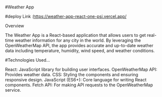 #Weather App

#deploy Link :https://weather-app-react-one-psi.vercel.app/

Overview

The Weather App is a React-based application that allows users to get real-time weather information for any city in the world. By leveraging the OpenWeatherMap API, the app provides accurate and up-to-date weather data including temperature, humidity, wind speed, and weather conditions.

#Technologies Used...

React: JavaScript library for building user interfaces.
OpenWeatherMap API: Provides weather data.
CSS: Styling the components and ensuring responsive design.
JavaScript (ES6+): Core language for writing React components.
Fetch API: For making API requests to the OpenWeatherMap service.
